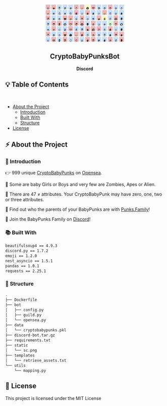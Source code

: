 <!-- PROJECT LOGO -->
<br />
<p align="center">
  <img src="https://github.com/TheCryptoBabyPunks/CryptoBabyPunksDiscordBot/blob/main/static/sc.png" width="50%" height="50%">
</p>

<h2 align="center">CryptoBabyPunksBot</h2>

<p align="center">
  <b>Discord</b>
</p>
 
## :bulb: Table of Contents
<br>

* [About the Project](#about-the-project)
  * [Introduction](#introduction)
  * [Built With](#built-with)
  * [Structure](#structure)
* [License](#license)

## :zap: About the Project

### :tada: Introduction


👉 999 unique [CryptoBabyPunks](http://www.cryptobabypunks.com/allcryptobabypunks.html) on [Opensea](https://opensea.io/collection/cryptobabypunks).

🍼 Some are baby Girls or Boys and very few are Zombies, Apes or Alien.

💎 There are 47 ≠ attributes. Your CryptoBabyPunk may have zero, one, two or three attributes.

🥰 Find out who the parents of your BabyPunks are with [Punks.Family](http://punks.family/)!

💬 Join the BabyPunks Family on [Discord](https://discord.com/invite/KXHXWucTpm)!

### :books: Built With

```
beautifulsoup4 == 4.9.3
discord.py == 1.7.2
emoji == 1.2.0
nest_asyncio == 1.5.1
pandas == 1.0.1
requests == 2.25.1
```

### :art: Structure

```
.
├── Dockerfile
├── bot
│   ├── config.py
│   ├── guild.py
│   └── opensea.py
├── data
│   └── cryptobabypunks.pkl
├── discord-bot.tar.gz
├── requirements.txt
├── static
│   └── sc.png
├── templates
│   └── retrieve_assets.txt
└── utils
    └── mapping.py
```

## :open_book: License

This project is licensed under the MIT License
